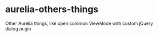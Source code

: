 # aurelia-others-things
Other Aurelia things, like open common ViewMode with custom jQuery dialog pugin
